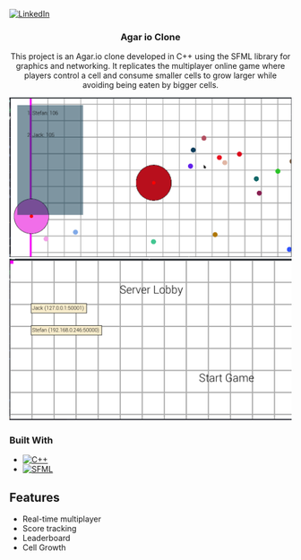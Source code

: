 [![LinkedIn][linkedin-shield]][linkedin-url]

<div align="center">

<h3 align="center">Agar io Clone</h3>

  <p align="center">
This project is an Agar.io clone developed in C++ using the SFML library for graphics and networking. It replicates the multiplayer online game where players control a cell and consume smaller cells to grow larger while avoiding being eaten by bigger cells.
  </p>
</div>

![Screenshot of game](screenshots/game.png)
![Screenshot of lobby](screenshots/lobby.png)

### Built With

* [![C++][C++-shield]][C++-url]
* [![SFML][SFML]][SFML-url]


<!-- MARKDOWN LINKS & IMAGES -->
<!-- https://www.markdownguide.org/basic-syntax/#reference-style-links -->
[linkedin-shield]: https://img.shields.io/badge/linkedin-white?style=for-the-badge&logo=linkedin&logoColor=%230A66C2

[linkedin-url]: https://www.linkedin.com/in/tacudarius/
[C++-shield]: https://img.shields.io/badge/C%2B%2B-white?style=for-the-badge&logo=cplusplus&logoColor=00599C
[C++-url]: https://nextjs.org/
[SFML]: https://img.shields.io/badge/SFML-black?style=for-the-badge&logo=sfml&logoColor=8CC445
[SFML-url]: https://www.sfml-dev.org/


## Features

- Real-time multiplayer
- Score tracking
- Leaderboard
- Cell Growth
